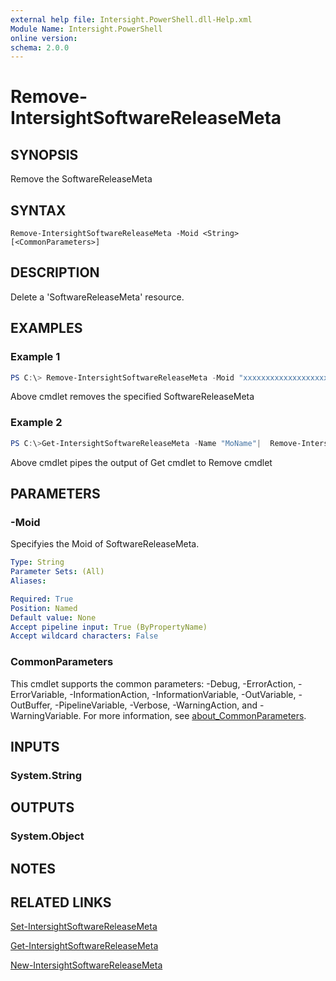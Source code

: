 ```yaml
---
external help file: Intersight.PowerShell.dll-Help.xml
Module Name: Intersight.PowerShell
online version:
schema: 2.0.0
---
```


# Remove-IntersightSoftwareReleaseMeta

## SYNOPSIS
Remove the SoftwareReleaseMeta

## SYNTAX

```
Remove-IntersightSoftwareReleaseMeta -Moid <String> [<CommonParameters>]
```

## DESCRIPTION
Delete a &apos;SoftwareReleaseMeta&apos; resource.

## EXAMPLES

### Example 1
```powershell
PS C:\> Remove-IntersightSoftwareReleaseMeta -Moid "xxxxxxxxxxxxxxxxxxxxxxxxxxx"
```
Above cmdlet removes the specified SoftwareReleaseMeta 

### Example 2
```powershell
PS C:\>Get-IntersightSoftwareReleaseMeta -Name "MoName"|  Remove-IntersightSoftwareReleaseMeta
```
Above cmdlet pipes the output of Get cmdlet to Remove cmdlet

## PARAMETERS

### -Moid
Specifyies the Moid of SoftwareReleaseMeta.

```yaml
Type: String
Parameter Sets: (All)
Aliases:

Required: True
Position: Named
Default value: None
Accept pipeline input: True (ByPropertyName)
Accept wildcard characters: False
```

### CommonParameters
This cmdlet supports the common parameters: -Debug, -ErrorAction, -ErrorVariable, -InformationAction, -InformationVariable, -OutVariable, -OutBuffer, -PipelineVariable, -Verbose, -WarningAction, and -WarningVariable. For more information, see [about_CommonParameters](http://go.microsoft.com/fwlink/?LinkID=113216).

## INPUTS

### System.String

## OUTPUTS

### System.Object
## NOTES

## RELATED LINKS

[Set-IntersightSoftwareReleaseMeta](./Set-IntersightSoftwareReleaseMeta.md)

[Get-IntersightSoftwareReleaseMeta](./Get-IntersightSoftwareReleaseMeta.md)

[New-IntersightSoftwareReleaseMeta](./New-IntersightSoftwareReleaseMeta.md)

